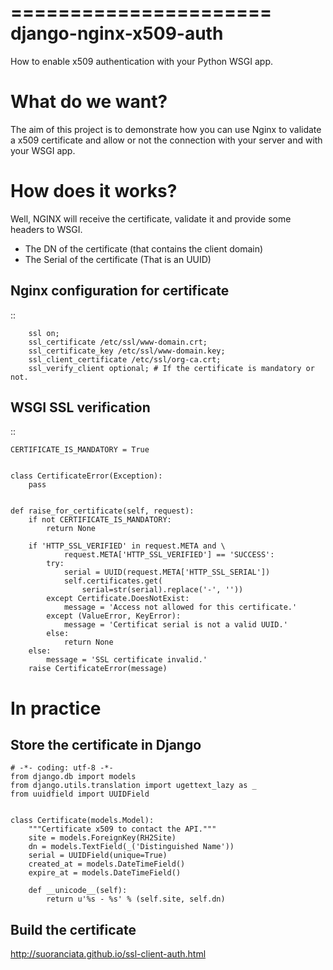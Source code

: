 ======================
django-nginx-x509-auth
======================

How to enable x509 authentication with your Python WSGI app.


What do we want?
================

The aim of this project is to demonstrate how you can use Nginx to
validate a x509 certificate and allow or not the connection with your
server and with your WSGI app.


How does it works?
==================

Well, NGINX will receive the certificate, validate it and provide some headers to WSGI.
 
   - The DN of the certificate (that contains the client domain)
   - The Serial of the certificate (That is an UUID)


Nginx configuration for certificate
-----------------------------------

::

        ssl on;
        ssl_certificate /etc/ssl/www-domain.crt;
        ssl_certificate_key /etc/ssl/www-domain.key;
        ssl_client_certificate /etc/ssl/org-ca.crt;
        ssl_verify_client optional; # If the certificate is mandatory or not.


WSGI SSL verification
---------------------

::

    CERTIFICATE_IS_MANDATORY = True


    class CertificateError(Exception):
        pass


    def raise_for_certificate(self, request):
        if not CERTIFICATE_IS_MANDATORY:
            return None

        if 'HTTP_SSL_VERIFIED' in request.META and \
                request.META['HTTP_SSL_VERIFIED'] == 'SUCCESS':
            try:
                serial = UUID(request.META['HTTP_SSL_SERIAL'])
                self.certificates.get(
                    serial=str(serial).replace('-', ''))
            except Certificate.DoesNotExist:
                message = 'Access not allowed for this certificate.'
            except (ValueError, KeyError):
                message = 'Certificat serial is not a valid UUID.'
            else:
                return None
        else:
            message = 'SSL certificate invalid.'
        raise CertificateError(message)


In practice
===========

Store the certificate in Django
-------------------------------

    # -*- coding: utf-8 -*-
    from django.db import models
    from django.utils.translation import ugettext_lazy as _
    from uuidfield import UUIDField
    
    
    class Certificate(models.Model):
        """Certificate x509 to contact the API."""
        site = models.ForeignKey(RH2Site)
        dn = models.TextField(_('Distinguished Name'))
        serial = UUIDField(unique=True)
        created_at = models.DateTimeField()
        expire_at = models.DateTimeField()
    
        def __unicode__(self):
            return u'%s - %s' % (self.site, self.dn)


Build the certificate
---------------------

http://suoranciata.github.io/ssl-client-auth.html